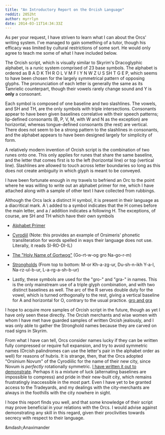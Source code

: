 ```yaml
---
title: "An Introductory Report on the Orcish Language"
reddit: 2052ht
author: myrrlyn
date: 2014-03-11T14:34:33Z
---
```


As per your request, I have striven to learn what I can about the Orcs' writing system.
I've managed to gain something of a tutor, though his efficacy was limited by cultural restrictions of some sort.
He would only agree to teach me some of what I have included below.

The Orcish script, which is visually similar to Skyrim's Dracoglyphic alphabet, is a runic system comprised of 23 base symbols.
The alphabet is ordered as B A D K TH R O L V M F I Y N W Z U S SH T G E P, which seems to have been chosen for the largely symmetrical pattern of opposing glyphs.
The pronunciation of each letter is generally the same as its Tamrielic counterpart, though their vowels rarely change sound and Y is **only** a consonant.

Each symbol is composed of one baseline and two slashlines.
The vowels, and SH and TH, are the only symbols with triple intersections.
Consonants appear to have been given baselines correlative with their speech patterns; lip-defined consonants (B, P, V, M, with W and N as the exception) are horizontal, whereas tongue-defined consonants (the rest) are vertical.
There does not seem to be a strong pattern to the slashlines in consonants, and the alphabet appears to have been designed largely for simplicity of form.

A relatively modern invention of Orcish script is the combination of two runes onto one.
This only applies for runes that share the same baseline, and the letter that comes first is to the left (horizontal line) or top (vertical line).
Slashlines are allowed to touch across letter boundaries so long as this does not create ambiguity in which glyph is meant to be conveyed.

I have been fortunate enough in my travels to befriend an Orc to the point where he was willing to write out an alphabet primer for me, which I have attached along with a sample of other text I have collected from rubbings.

Although the Orcs lack a distinct H symbol, it is present in their language as a diacritical mark.
A \ added to a symbol indicates that the H comes before the main letter, and a / addition indicates a following H.
The exceptions, of course, are SH and TH which have their own symbols

* [Alphabet Primer](http://i.imgur.com/o2DuCbb.png)

* [Cyrodiil](http://i.imgur.com/Sw5fWtB.png) (Note: this provides an example of Orsimeris' phonetic transliteration for words spelled in ways their language does not use. Literally, it reads SI-RO-DI-IL)

* [The "Holy Name of Gortwog"](http://i.imgur.com/nbl6Nkv.png) (Go-rt-w-og gro Na-go-r-m)

* [Strongholds](http://i.imgur.com/slMPbPy.png) (From top to bottom: M-or Kh-a-zg-ur, Du-sh-n-ikh Y-a-l, Na-rz-ul-b-ur, L-a-rg-a-sh-b-ur)

* Lastly, these symbols are used for the "gro-" and "gra-" in names. This is the only mainstream use of a triple glyph combination, and with two distinct baselines as well. The arc of the R serves double duty for the vowel, which is turned orthogonally to the rest, giving a vertical baseline for A and horizontal for O, contrary to the usual practice. [gro and gra](http://i.imgur.com/KDRjKbX.png)

I hope to acquire more samples of Orcish script in the future, though as yet I have only seen these directly.
The Orcish merchants and wise women with whom I have met have guarded samples of written Orcish jealously, and I was only able to gather the Stronghold names because they are carved on road signs in Skyrim.

From what I have can tell, Orcs consider names lucky if they can be written fully compressed or require full expansion, and try to avoid symmetric names (Orcish palindromes can use the letter's pair in the alphabet order as well) for reasons of hubris.
It is strange, then, that the Orcs adopted "Orsinium Novum" of the Cyrodiilic for the name of their new city, since Novum is *perfectly* rotationally symmetric.
[I have written it out to demonstrate](http://i.imgur.com/xpfsEme.png).
Perhaps it is a mixture of luck (alternating baselines are impossible to compress) and pride in their new-built city, which remains frustratingly inaccessible in the most part.
Even I have yet to be granted access to the Tradeyards, and my dealings with the city-merchants are always in the foothills with the city nowhere in sight.

I hope this report finds you well, and that some knowledge of their script may prove beneficial in your relations with the Orcs.
I would advise against demonstrating any skill in this regard, given their proclivities towards secrecy with respect to their language.

&amp;mdash;Anaximander
